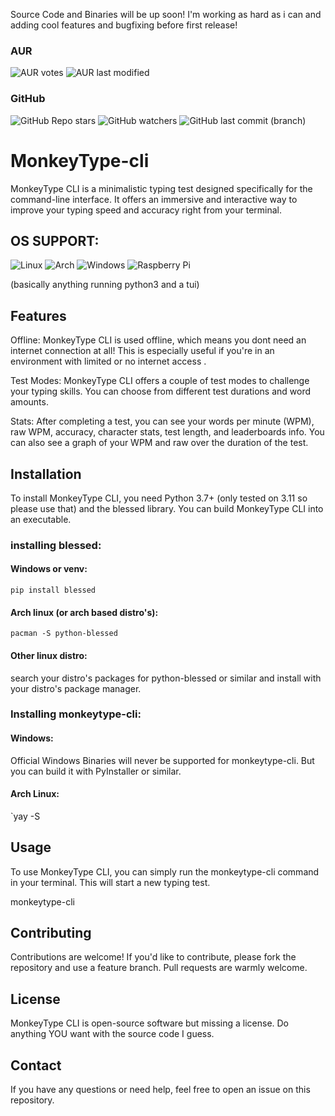 Source Code and Binaries will be up soon! I'm working as hard as i can and adding cool features and bugfixing before first release!

### AUR
![AUR votes](https://img.shields.io/aur/votes/monkeytype-cli?style=flat)
![AUR last modified](https://img.shields.io/aur/last-modified/monkeytype-cli)

### GitHub
![GitHub Repo stars](https://img.shields.io/github/stars/Spelis/monkeytype-cli)
![GitHub watchers](https://img.shields.io/github/watchers/Spelis/monkeytype-cli)
![GitHub last commit (branch)](https://img.shields.io/github/last-commit/Spelis/monkeytype-cli/main)


# MonkeyType-cli
MonkeyType CLI is a minimalistic typing test designed specifically for the command-line interface. It offers an immersive and interactive way to improve your typing speed and accuracy right from your terminal.

## OS SUPPORT: 
![Linux](https://img.shields.io/badge/Linux-FCC624?style=for-the-badge&logo=linux&logoColor=black)
![Arch](https://img.shields.io/badge/Arch%20Linux-1793D1?logo=arch-linux&logoColor=fff&style=for-the-badge)
![Windows](https://img.shields.io/badge/Windows-0078D6?style=for-the-badge&logo=windows&logoColor=white)
![Raspberry Pi](https://img.shields.io/badge/-RaspberryPi-C51A4A?style=for-the-badge&logo=Raspberry-Pi)

(basically anything running python3 and a tui)

## Features

Offline: MonkeyType CLI is used offline, which means you dont need an internet connection at all! This is especially useful if you're in an environment with limited or no internet access .

Test Modes: MonkeyType CLI offers a couple of test modes to challenge your typing skills. You can choose from different test durations and word amounts.

Stats: After completing a test, you can see your words per minute (WPM), raw WPM, accuracy, character stats, test length, and leaderboards info. You can also see a graph of your WPM and raw over the duration of the test.

## Installation

To install MonkeyType CLI, you need Python 3.7+ (only tested on 3.11 so please use that) and the blessed library. You can build MonkeyType CLI into an executable.

### installing blessed:
#### Windows or venv:
`pip install blessed`
#### Arch linux (or arch based distro's):
`pacman -S python-blessed`
#### Other linux distro:
search your distro's packages for python-blessed or similar and install with your distro's package manager.

### Installing monkeytype-cli:
#### Windows:
Official Windows Binaries will never be supported for monkeytype-cli. But you can build it with PyInstaller or similar.

#### Arch Linux:
`yay -S 

## Usage

To use MonkeyType CLI, you can simply run the monkeytype-cli command in your terminal. This will start a new typing test.

monkeytype-cli

## Contributing

Contributions are welcome! If you'd like to contribute, please fork the repository and use a feature branch. Pull requests are warmly welcome.

## License

MonkeyType CLI is open-source software but missing a license. Do anything YOU want with the source code I guess.

## Contact

If you have any questions or need help, feel free to open an issue on this repository.
